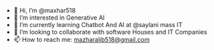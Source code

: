 - 👋 Hi, I’m @maxhar518
- 👀 I’m interested in Generative AI 
- 🌱 I’m currently learning Chatbot And AI
   at @saylani mass IT
- 💞️ I’m looking to collaborate with software
  Houses and IT Companies 
- 📫 How to reach me:  mazharalib518@gmail.com

<!---
maxhar518/maxhar518 is a ✨ special ✨ repository because its `README.md` (this file) appears on your GitHub profile.
You can click the Preview link to take a look at your changes.
--->
